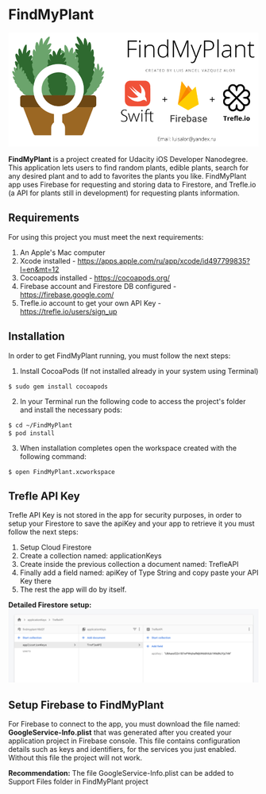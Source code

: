 # FindMyPlant
![Image of FindMyPlant](https://github.com/LuisAlor/FindMyPlant/blob/master/gitImages/project-banner.png)

**FindMyPlant** is a project created for Udacity iOS Developer Nanodegree. This application lets users to find random plants, edible plants, search for any desired plant and to add to favorites the plants you like. FindMyPlant app uses Firebase for requesting and storing data to Firestore, and Trefle.io (a API for plants still in development) for requesting plants information.

## Requirements
For using this project you must meet the next requirements:
1. An Apple's Mac computer
2. Xcode installed - https://apps.apple.com/ru/app/xcode/id497799835?l=en&mt=12
3. Cocoapods installed - https://cocoapods.org/
4. Firebase account and Firestore DB configured - https://firebase.google.com/
5. Trefle.io account to get your own API Key - https://trefle.io/users/sign_up

## Installation
In order to get FindMyPlant running, you must follow the next steps:
1. Install CocoaPods (If not installed already in your system using Terminal)
```
$ sudo gem install cocoapods
```
2. In your Terminal run the following code to access the project's folder and install the necessary pods:
```
$ cd ~/FindMyPlant
$ pod install
```
3. When installation completes open the workspace created with the following command:
```
$ open FindMyPlant.xcworkspace
```
## Trefle API Key
Trefle API Key is not stored in the app for security purposes, in order to setup your Firestore to save the apiKey and your app to retrieve it you must follow the next steps:

1. Setup Cloud Firestore 
2. Create a collection named: applicationKeys
3. Create inside the previous collection a document named: TrefleAPI
4. Finally add a field named: apiKey of Type String and copy paste your API Key there
5. The rest the app will do by itself.

**Detailed Firestore setup:**
![Image of Firestore Setup](https://github.com/LuisAlor/FindMyPlant/blob/master/gitImages/firestore-apikey-setup.png)

## Setup Firebase to FindMyPlant
For Firebase to connect to the app, you must download the file named: **GoogleService-Info.plist** that was generated after you created your application project in Firebase console. This file contains configuration details such as keys and identifiers, for the services you just enabled. Without this file the project will not work. 

**Recommendation:** The file GoogleService-Info.plist can be added to Support Files folder in FindMyPlant project
